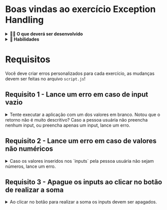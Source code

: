 # Boas vindas ao exercício Exception Handling

<details>
  <summary><strong>👨‍💻 O que deverá ser desenvolvido</strong></summary><br />

  Seu exercício será realizado a partir do código que estão nos arquivos `index.html` e `script.js`, tire um tempo para entender os códigos e o que eles fazem.

- A aplicação pede à pessoa usuária que informe dois números para realizar uma soma. Esses números são inseridos através dos `inputs`;

- Ao clicar o botão, a função `sum` é chamada, capturando o valor escrito nos `inputs` e realizando a operação. Antes, é necessária a conversão do valor usando o [Number()](https://developer.mozilla.org/pt-BR/docs/Web/JavaScript/Reference/Global_Objects/Number), pois ele chega à função em forma de `string`. Há também outras formas de se converter uma `string` em um número, como o [parseInt()](https://developer.mozilla.org/pt-BR/docs/Web/JavaScript/Reference/Global_Objects/parseInt) e o [parseFloat()](https://developer.mozilla.org/pt-BR/docs/Web/JavaScript/Reference/Global_Objects/parseFloat);

- Ao final, a função `sum` imprime o valor em um parágrafo e limpa os `inputs` para que a pessoa usuária possa inserir novos valores.

Aparentemente está tudo funcionando, mas a aplicação não possui fluxo de exceção. Ou seja, caso ocorra um erro, eles não serão tratados. Que tal resolver isso?

</details>

<details>
  <summary><strong>📝 Habilidades</strong></summary><br />

Nesse Execício, você será capaz de:

- Utilizar a tag `<script>` para inserir código JavaScript na sua página HTML;
- Utilizar _throw_ para lançar um erro, na sintaxe `throw new Error()`;
- Utilizar _try_ e _catch_ para tentar executar um bloco de código e capturar um erro;
- Utilizar _finally_ para executar um comando após o retorno do _try_ ou _catch_.
</details>

# Requisitos

Você deve criar erros personalizados para cada exercício, as mudanças devem ser feitas no arquivo `script.js`!

## Requisito 1 - Lance um erro em caso de input vazio

<details>
<summary> Tente executar a aplicação com um dos valores em branco. Notou que o retorno não é muito descritivo? Caso a pessoa usuária não preencha nenhum input, ou preencha apenas um input, lance um erro.</summary><br/>
</details>

## Requisito 2 - Lance um erro em caso de valores não numéricos

<details>
<summary> Caso os valores inseridos nos `inputs` pela pessoa usuária não sejam números, lance um erro.</summary><br/>
</details>

## Requisito 3 - Apague os inputs ao clicar no botão de realizar a soma

<details>
<summary> Ao clicar no botão para realizar a soma os inputs devem ser apagados.</summary><br/>
</details>